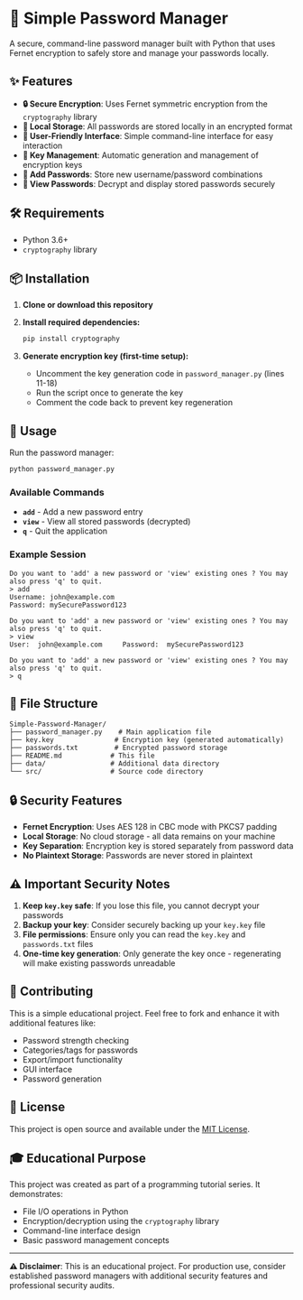 # 🔐 Simple Password Manager

A secure, command-line password manager built with Python that uses Fernet encryption to safely store and manage your passwords locally.

## ✨ Features

- **🔒 Secure Encryption**: Uses Fernet symmetric encryption from the `cryptography` library
- **💾 Local Storage**: All passwords are stored locally in an encrypted format
- **👤 User-Friendly Interface**: Simple command-line interface for easy interaction
- **🔑 Key Management**: Automatic generation and management of encryption keys
- **📝 Add Passwords**: Store new username/password combinations
- **👀 View Passwords**: Decrypt and display stored passwords securely

## 🛠️ Requirements

- Python 3.6+
- `cryptography` library

## 📦 Installation

1. **Clone or download this repository**
2. **Install required dependencies:**
   ```bash
   pip install cryptography
   ```

3. **Generate encryption key (first-time setup):**
   - Uncomment the key generation code in `password_manager.py` (lines 11-18)
   - Run the script once to generate the key
   - Comment the code back to prevent key regeneration

## 🚀 Usage

Run the password manager:
```bash
python password_manager.py
```

### Available Commands

- **`add`** - Add a new password entry
- **`view`** - View all stored passwords (decrypted)
- **`q`** - Quit the application

### Example Session
```
Do you want to 'add' a new password or 'view' existing ones ? You may also press 'q' to quit.
> add
Username: john@example.com
Password: mySecurePassword123

Do you want to 'add' a new password or 'view' existing ones ? You may also press 'q' to quit.
> view
User:  john@example.com     Password:  mySecurePassword123

Do you want to 'add' a new password or 'view' existing ones ? You may also press 'q' to quit.
> q
```

## 📁 File Structure

```
Simple-Password-Manager/
├── password_manager.py    # Main application file
├── key.key               # Encryption key (generated automatically)
├── passwords.txt         # Encrypted password storage
├── README.md            # This file
├── data/                # Additional data directory
└── src/                 # Source code directory
```

## 🔒 Security Features

- **Fernet Encryption**: Uses AES 128 in CBC mode with PKCS7 padding
- **Local Storage**: No cloud storage - all data remains on your machine
- **Key Separation**: Encryption key is stored separately from password data
- **No Plaintext Storage**: Passwords are never stored in plaintext

## ⚠️ Important Security Notes

1. **Keep `key.key` safe**: If you lose this file, you cannot decrypt your passwords
2. **Backup your key**: Consider securely backing up your `key.key` file
3. **File permissions**: Ensure only you can read the `key.key` and `passwords.txt` files
4. **One-time key generation**: Only generate the key once - regenerating will make existing passwords unreadable

## 🤝 Contributing

This is a simple educational project. Feel free to fork and enhance it with additional features like:
- Password strength checking
- Categories/tags for passwords
- Export/import functionality
- GUI interface
- Password generation

## 📝 License

This project is open source and available under the [MIT License](LICENSE).

## 🎓 Educational Purpose

This project was created as part of a programming tutorial series. It demonstrates:
- File I/O operations in Python
- Encryption/decryption using the `cryptography` library
- Command-line interface design
- Basic password management concepts

---

**⚠️ Disclaimer**: This is an educational project. For production use, consider established password managers with additional security features and professional security audits.